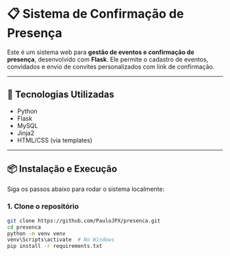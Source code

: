 # 📋 Sistema de Confirmação de Presença

Este é um sistema web para **gestão de eventos e confirmação de presença**, desenvolvido com **Flask**. Ele permite o cadastro de eventos, convidados e envio de convites personalizados com link de confirmação.

---

## 🚀 Tecnologias Utilizadas

- Python
- Flask
- MySQL
- Jinja2
- HTML/CSS (via templates)

---

## 📦 Instalação e Execução

Siga os passos abaixo para rodar o sistema localmente:

### 1. Clone o repositório

```bash
git clone https://github.com/PauloJPX/presenca.git
cd presenca
python -m venv venv
venv\Scripts\activate  # No Windows
pip install -r requirements.txt
